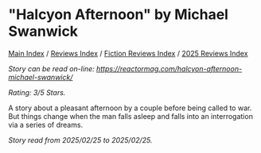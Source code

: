 # "Halcyon Afternoon" by Michael Swanwick

[Main Index](../../../README.md) / [Reviews Index](../../README.md) / [Fiction Reviews Index](../README.md) / [2025 Reviews Index](README.md)

*Story can be read on-line: <https://reactormag.com/halcyon-afternoon-michael-swanwick/>*

*Rating: 3/5 Stars.*

A story about a pleasant afternoon by a couple before being called to war. But things change when the man falls asleep and falls into an interrogation via a series of dreams.

*Story read from 2025/02/25 to 2025/02/25.*
